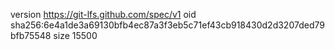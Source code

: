 version https://git-lfs.github.com/spec/v1
oid sha256:6e4a1de3a69130bfb4ec87a3f3eb5c71ef43cb918430d2d3207ded79bfb75548
size 15500
